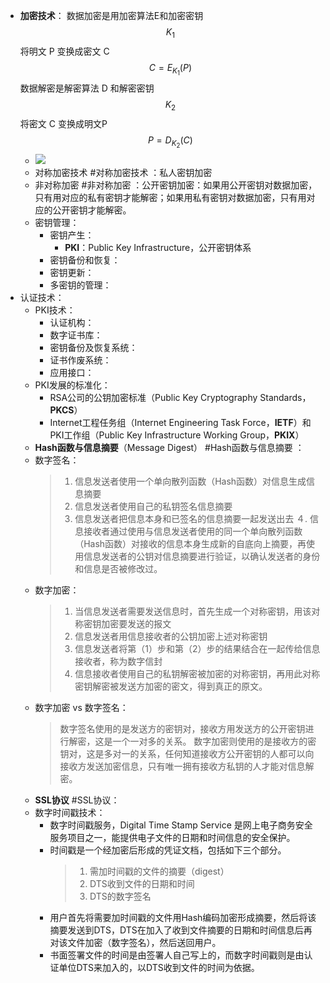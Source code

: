 - **加密技术**：
  数据加密是用加密算法E和加密密钥 $$K_{1}$$ 将明文 P 变换成密文 C
  $$
  C = E_{K_{1}}(P)
  $$
  数据解密是解密算法 D 和解密密钥 $$K_{2}$$ 将密文 C 变换成明文P
  $$
  P = D_{K_{2}}(C)
  $$
	- ![](http://www.plantuml.com/plantuml/svg/SoWkIImgoStCIybDBE3Yqb9ushNWwVgsv-kcFziybKjBArxXwVgTpvTlW0W31O0YBgx148Ond1Nah6iAONcwk3f2M8vWoNY5btFdOPeH5Ep8vP0Aj1LgCm00)
	- 对称加密技术 #对称加密技术 ：私人密钥加密
	- 非对称加密 #非对称加密 ：公开密钥加密：如果用公开密钥对数据加密，只有用对应的私有密钥才能解密；如果用私有密钥对数据加密，只有用对应的公开密钥才能解密。
	- 密钥管理：
		- 密钥产生：
			- **PKI**：Public Key Infrastructure，公开密钥体系
		- 密钥备份和恢复：
		- 密钥更新：
		- 多密钥的管理：
- 认证技术：
	- PKI技术：
		- 认证机构：
		- 数字证书库：
		- 密钥备份及恢复系统：
		- 证书作废系统：
		- 应用接口：
	- PKI发展的标准化：
		- RSA公司的公钥加密标准（Public Key Cryptography Standards，**PKCS**）
		- Internet工程任务组（Internet Engineering Task Force，**IETF**）和PKI工作组（Public Key Infrastructure Working Group，**PKIX**）
	- **Hash函数与信息摘要**（Message Digest） #Hash函数与信息摘要 ：
	- 数字签名：
	  > 1. 信息发送者使用一个单向散列函数（Hash函数）对信息生成信息摘要
	  > 2. 信息发送者使用自己的私钥签名信息摘要
	  > 3. 信息发送者把信息本身和已签名的信息摘要一起发送出去
	  >４. 信息接收者通过使用与信息发送者使用的同一个单向散列函数（Hash函数）对接收的信息本身生成新的自底向上摘要，再使用信息发送者的公钥对信息摘要进行验证，以确认发送者的身份和信息是否被修改过。
	- 数字加密：
	  > 1. 当信息发送者需要发送信息时，首先生成一个对称密钥，用该对称密钥加密要发送的报文
	  > 2. 信息发送者用信息接收者的公钥加密上述对称密钥
	  > 3. 信息发送者将第（1）步和第（2）步的结果结合在一起传给信息接收者，称为数字信封
	  > 4. 信息接收者使用自己的私钥解密被加密的对称密钥，再用此对称密钥解密被发送方加密的密文，得到真正的原文。
	- 数字加密 vs 数字签名：
	  > 数字签名使用的是发送方的密钥对，接收方用发送方的公开密钥进行解密，这是一个一对多的关系。
	  > 数字加密则使用的是接收方的密钥对，这是多对一的关系，任何知道接收方公开密钥的人都可以向接收方发送加密信息，只有唯一拥有接收方私钥的人才能对信息解密。
	- **SSL协议** #SSL协议：
	- 数字时间戳技术：
		- 数字时间戳服务，Digital Time Stamp Service 是网上电子商务安全服务项目之一，能提供电子文件的日期和时间信息的安全保护。
		- 时间戳是一个经加密后形成的凭证文档，包括如下三个部分。
		  > 1. 需加时间戳的文件的摘要（digest）
		  > 2. DTS收到文件的日期和时间
		  > 3. DTS的数字签名
		- 用户首先将需要加时间戳的文件用Hash编码加密形成摘要，然后将该摘要发送到DTS，DTS在加入了收到文件摘要的日期和时间信息后再对该文件加密（数字签名），然后送回用户。
		- 书面签署文件的时间是由签署人自己写上的，而数字时间戳则是由认证单位DTS来加入的，以DTS收到文件的时间为依据。